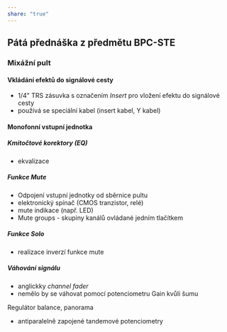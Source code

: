 ```yaml
---
share: "true"
---
```


## Pátá přednáška z předmětu BPC-STE
### Mixážní pult
#### Vkládání efektů do signálové cesty
- 1/4" TRS zásuvka s označením *Insert* pro vložení efektu do signálové cesty
- používá se speciální kabel (insert kabel, Y kabel)
#### Monofonní vstupní jednotka
##### Kmitočtové korektory (EQ)
- ekvalizace
##### Funkce Mute
- Odpojení vstupní jednotky od sběrnice pultu
- elektronický spínač (CMOS tranzistor, relé)
- mute indikace (např. LED)
- Mute groups - skupiny kanálů ovládané jedním tlačítkem
##### Funkce Solo
- realizace inverzí funkce mute
##### Váhování signálu
- anglickky *channel fader*
- nemělo by se váhovat pomocí potenciometru Gain kvůli šumu

Regulátor balance, panorama
- antiparalelně zapojené tandemové potenciometry